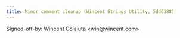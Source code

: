 ```yaml
---
title: Minor comment cleanup (Wincent Strings Utility, 5dd6388)
---
```


Signed-off-by: Wincent Colaiuta &lt;win@wincent.com&gt;
